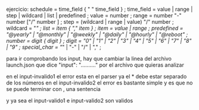 ejercicio:
schedule   = time_field { " " time_field } ;
time_field = value | range | step | wildcard | list | predefined ; 
value = number ;
range      = number "-" number ["/" number ] ; 
step       = (wildcard | range | value) "/" number ;
wildcard   = "*" ;
list       = item { "," item } ;
item       = value | range ;
predefined = "@yearly" | "@monthly" | "@weekly" | "@daily" | "@hourly" | "@reboot" ;
number     = digit { digit } ;
digit      = "0" | "1" | "2" | "3" | "4" | "5" | "6" | "7" | "8" | "9" ;
special_char = "*" | "-" | "/" | "," ;


para ir comprobando los input, hay que cambiar la linea del archivo launch.json que dice "input": ".........." por el archivo que quieras analizar

en el input-invalido1 el error esta en el parser ya el * debe estar separado de los números
en el input-invalido2 el error es bastante simple y es que no se puede terminar con , una sentencia

y ya sea el input-valido1 e input-valido2 son validos


